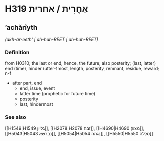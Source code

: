 # H319 אַחֲרִית / אחרית

## ʼachărîyth

_(akh-ar-eeth' | ah-huh-REET | ah-huh-REET)_

### Definition

from H0310; the last or end, hence, the future; also posterity; (last, latter) end (time), hinder (utter-)most, length, posterity, remnant, residue, reward; n-f

- after part, end
  - end, issue, event
  - latter time (prophetic for future time)
  - posterity
  - last, hindermost

### See also

[[H1549|H1549 גליון]], [[H2078|H2078 זבח]], [[H4690|H4690 מצוק]], [[H5043|H5043 נברשא]], [[H5054|H5054 נגהה]], [[H5550|H5550 סללה]]
